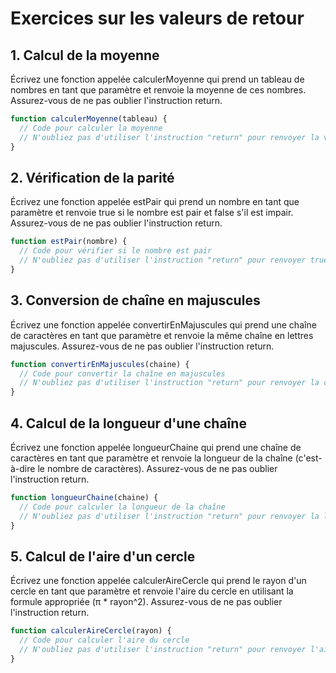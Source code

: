 # Exercices sur les valeurs de retour

## 1. Calcul de la moyenne

Écrivez une fonction appelée calculerMoyenne qui prend un tableau de nombres en tant que paramètre et renvoie la moyenne de ces nombres. Assurez-vous de ne pas oublier l'instruction return.

```javascript
function calculerMoyenne(tableau) {
  // Code pour calculer la moyenne
  // N'oubliez pas d'utiliser l'instruction "return" pour renvoyer la valeur calculée.
}
```

## 2. Vérification de la parité

Écrivez une fonction appelée estPair qui prend un nombre en tant que paramètre et renvoie true si le nombre est pair et false s'il est impair. Assurez-vous de ne pas oublier l'instruction return.

```javascript
function estPair(nombre) {
  // Code pour vérifier si le nombre est pair
  // N'oubliez pas d'utiliser l'instruction "return" pour renvoyer true ou false.
}
```

## 3. Conversion de chaîne en majuscules

Écrivez une fonction appelée convertirEnMajuscules qui prend une chaîne de caractères en tant que paramètre et renvoie la même chaîne en lettres majuscules. Assurez-vous de ne pas oublier l'instruction return.

```javascript
function convertirEnMajuscules(chaine) {
  // Code pour convertir la chaîne en majuscules
  // N'oubliez pas d'utiliser l'instruction "return" pour renvoyer la chaîne en majuscules.
}
```

## 4. Calcul de la longueur d'une chaîne

Écrivez une fonction appelée longueurChaine qui prend une chaîne de caractères en tant que paramètre et renvoie la longueur de la chaîne (c'est-à-dire le nombre de caractères). Assurez-vous de ne pas oublier l'instruction return.

```javascript
function longueurChaine(chaine) {
  // Code pour calculer la longueur de la chaîne
  // N'oubliez pas d'utiliser l'instruction "return" pour renvoyer la longueur.
}
```

## 5. Calcul de l'aire d'un cercle

Écrivez une fonction appelée calculerAireCercle qui prend le rayon d'un cercle en tant que paramètre et renvoie l'aire du cercle en utilisant la formule appropriée (π \* rayon^2). Assurez-vous de ne pas oublier l'instruction return.

```javascript
function calculerAireCercle(rayon) {
  // Code pour calculer l'aire du cercle
  // N'oubliez pas d'utiliser l'instruction "return" pour renvoyer l'aire calculée.
}
```
